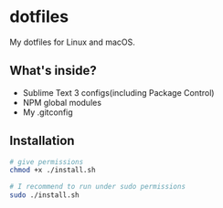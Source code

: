 # dotfiles
My dotfiles for Linux and macOS.

## What's inside?
- Sublime Text 3 configs(including Package Control)
- NPM global modules
- My .gitconfig

## Installation
```bash
# give permissions
chmod +x ./install.sh

# I recommend to run under sudo permissions
sudo ./install.sh
```